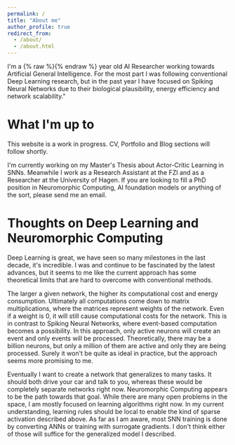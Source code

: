 ```yaml
---
permalink: /
title: "About me"
author_profile: true
redirect_from: 
  - /about/
  - /about.html
---
```


<!-- NOTE age is calculated dynamically with a script tag at the end of this file -->
I'm a {% raw %}<span id="age"></span>{% endraw %} year old AI Researcher working towards Artificial General Intelligence. For the most part I was following conventional Deep Learning research, but in the past year I have focused on Spiking Neural Networks due to their biological plausibility, energy efficiency and network scalability."

What I'm up to
======

This website is a work in progress. CV, Portfolio and Blog sections will follow shortly.

I'm currently working on my Master's Thesis about Actor-Critic Learning in SNNs. Meanwhile I work as a Research Assistant at the FZI and as a Researcher at the University of Hagen. If you are looking to fill a PhD position in Neuromorphic Computing, AI foundation models or anything of the sort, please send me an email.

Thoughts on Deep Learning and Neuromorphic Computing
======
Deep Learning is great, we have seen so many milestones in the last decade, it's incredible. I was and continue to be fascinated by the latest advances, but it seems to me like the current approach has some theoretical limits that are hard to overcome with conventional methods. 

The larger a given network, the higher its computational cost and energy consumption. Ultimately all computations come down to matrix multiplications, where the matrices represent weights of the network. Even if a weight is 0, it will still cause computational costs for the network. This is in contrast to Spiking Neural Networks, where event-based computation becomes a possibility. In this approach, only active neurons will create an event and only events will be processed. Theoretically, there may be a billion neurons, but only a million of them are active and only they are being processed. Surely it won't be quite as ideal in practice, but the approach seems more promising to me.

Eventually I want to create a network that generalizes to many tasks. It should both drive your car and talk to you, whereas these would be completely separate networks right now. Neuromorphic Computing appears to be the path towards that goal. While there are many open problems in the space, I am mostly focused on learning algorithms right now. In my current understanding, learning rules should be local to enable the kind of sparse activation described above. As far as I am aware, most SNN training is done by converting ANNs or training with surrogate gradients. I don't think either of those will suffice for the generalized model I described.

<script>
  document.addEventListener('DOMContentLoaded', function() {
    var birthdate = "{{ site.birthdate }}";
    var birthDate = new Date(birthdate);
    var today = new Date();
    var age = today.getFullYear() - birthDate.getFullYear();
    var m = today.getMonth() - birthDate.getMonth();
    if (m < 0 || (m === 0 && today.getDate() < birthDate.getDate())) {
        age--;
    }
    document.getElementById('age').innerText = ""+age;
  });
</script>